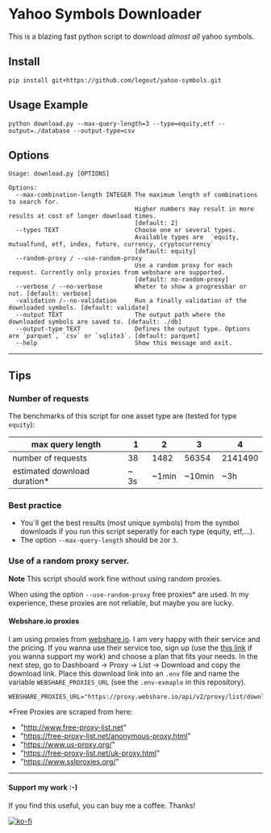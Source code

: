 # Yahoo Symbols Downloader

This is a blazing fast python script to download *almost all* yahoo symbols.


## Install

```
pip install git+https://github.com/legout/yahoo-symbols.git
```

## Usage Example

```
python download.py --max-query-length=3 --type=equity,etf --output=./database --output-type=csv
``` 

## Options

```
Usage: download.py [OPTIONS]

Options:
  --max-combination-length INTEGER The maximum length of combinations to search for. 
                                   Higher numbers may result in more results at cost of longer download times.
                                   [default: 2]
  --types TEXT                     Choose one or several types. 
                                   Available types are  `equity, mutualfund, etf, index, future, currency, cryptocurrency`
                                   [default: equity]
  --random-proxy / --use-random-proxy
                                   Use a random proxy for each request. Currently only proxies from webshare are supported.
                                   [default: no-random-proxy]
  --verbose / --no-verbose         Wheter to show a progressbar or not. [default: verbose]
  -validation /--no-validation     Run a finally validation of the downloaded symbols. [default: validate]
  --output TEXT                    The output path where the downloaded symbols are saved to. [default: ./db]
  --output-type TEXT               Defines the output type. Options are `parquet`, `csv` or `sqlite3`. [default: parquet]
  --help                           Show this message and exit.
```


<hr>

## Tips
### Number of requests

The benchmarks of this script for one asset type are (tested for type `equity`):

| max query length             | 1    | 2     | 3      | 4       |
| ---------------------------- | ---- | ----- | ------ | ------- |
| number of requests           | 38   | 1482  | 56354  | 2141490 |
| estimated download duration* | ~ 3s | ~1min | ~10min | ~3h     |


### Best practice
 - You´ll get the best results (most unique symbols) from the symbol downloads if you run this script seperatly for each type (equity, etf,...).
 - The option `--max-query-length` should be `2`or `3`. 

### Use of a random proxy server.

**Note**
This script should work fine without using random proxies.

When using the  option `--use-random-proxy`  free proxies* are used. In my experience, these proxies are not reliable, but maybe you are lucky.

#### Webshare.io proxies
I am using proxies from [webshare.io](https://www.webshare.io/). I am very happy with their service and the pricing. If you wanna use their service too, sign up (use the [this link](https://www.webshare.io/?referral_code=upb7xtsy39kl) if you wanna support my work) and choose a plan that fits your needs. In the next step, go to Dashboard -> Proxy -> List -> Download and copy the download link. Place this download link into an `.env` file and name the variable `WEBSHARE_PROXIES_URL` (see the `.env-exmaple` in this repository).



```
WEBSHARE_PROXIES_URL="https://proxy.webshare.io/api/v2/proxy/list/download/abcdefg1234567/-/any/username/direct/-/"
```

*Free Proxies are scraped from here:
- "http://www.free-proxy-list.net"
- "https://free-proxy-list.net/anonymous-proxy.html"
- "https://www.us-proxy.org/"
- "https://free-proxy-list.net/uk-proxy.html"
- "https://www.sslproxies.org/"


<hr>

#### Support my work :-)

If you find this useful, you can buy me a coffee. Thanks!

[![ko-fi](https://ko-fi.com/img/githubbutton_sm.svg)](https://ko-fi.com/W7W0ACJPB)


